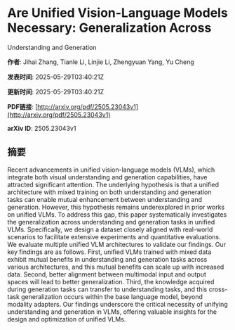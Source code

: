 # Are Unified Vision-Language Models Necessary: Generalization Across
  Understanding and Generation

**作者**: Jihai Zhang, Tianle Li, Linjie Li, Zhengyuan Yang, Yu Cheng

**发表时间**: 2025-05-29T03:40:21Z

**更新时间**: 2025-05-29T03:40:21Z

**PDF链接**: [http://arxiv.org/pdf/2505.23043v1](http://arxiv.org/pdf/2505.23043v1)

**arXiv ID**: 2505.23043v1

## 摘要

Recent advancements in unified vision-language models (VLMs), which integrate
both visual understanding and generation capabilities, have attracted
significant attention. The underlying hypothesis is that a unified architecture
with mixed training on both understanding and generation tasks can enable
mutual enhancement between understanding and generation. However, this
hypothesis remains underexplored in prior works on unified VLMs. To address
this gap, this paper systematically investigates the generalization across
understanding and generation tasks in unified VLMs. Specifically, we design a
dataset closely aligned with real-world scenarios to facilitate extensive
experiments and quantitative evaluations. We evaluate multiple unified VLM
architectures to validate our findings. Our key findings are as follows. First,
unified VLMs trained with mixed data exhibit mutual benefits in understanding
and generation tasks across various architectures, and this mutual benefits can
scale up with increased data. Second, better alignment between multimodal input
and output spaces will lead to better generalization. Third, the knowledge
acquired during generation tasks can transfer to understanding tasks, and this
cross-task generalization occurs within the base language model, beyond
modality adapters. Our findings underscore the critical necessity of unifying
understanding and generation in VLMs, offering valuable insights for the design
and optimization of unified VLMs.
